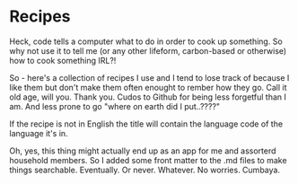 # Recipes
Heck, code tells a computer what to do in order to cook up something.  So why not use it to tell me (or any other lifeform, carbon-based or otherwise) how to cook something IRL?!  

So - here's a collection of recipes I use and I tend to lose track of because I like them but don't make them often enought to rember how they go. Call it old age, will you. Thank you.  Cudos to Github for being less forgetful than I am. And less prone to go "where on earth did I put..????"

If the recipe is not in English the title will contain the language code of the language it's in.

Oh, yes, this thing might actually end up as an app for me and assorterd household members.  So I added some front matter to the .md files to make things searchable. Eventually. Or never. Whatever. No worries. Cumbaya.
